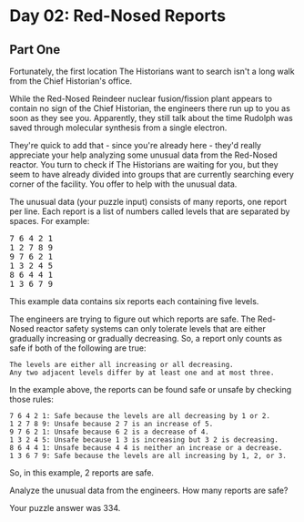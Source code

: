 # Day 02: Red-Nosed Reports
## Part One

Fortunately, the first location The Historians want to search isn't a long walk from the Chief Historian's office.

While the Red-Nosed Reindeer nuclear fusion/fission plant appears to contain no sign of the Chief Historian, the
engineers there run up to you as soon as they see you. Apparently, they still talk about the time Rudolph was saved
through molecular synthesis from a single electron.

They're quick to add that - since you're already here - they'd really appreciate your help analyzing some unusual data
from the Red-Nosed reactor. You turn to check if The Historians are waiting for you, but they seem to have already
divided into groups that are currently searching every corner of the facility. You offer to help with the unusual data.

The unusual data (your puzzle input) consists of many reports, one report per line. Each report is a list of numbers
called levels that are separated by spaces. For example:
<pre>
7 6 4 2 1
1 2 7 8 9
9 7 6 2 1
1 3 2 4 5
8 6 4 4 1
1 3 6 7 9
</pre>
This example data contains six reports each containing five levels.

The engineers are trying to figure out which reports are safe. The Red-Nosed reactor safety systems can only tolerate
levels that are either gradually increasing or gradually decreasing. So, a report only counts as safe if both of the
following are true:

    The levels are either all increasing or all decreasing.
    Any two adjacent levels differ by at least one and at most three.

In the example above, the reports can be found safe or unsafe by checking those rules:

    7 6 4 2 1: Safe because the levels are all decreasing by 1 or 2.
    1 2 7 8 9: Unsafe because 2 7 is an increase of 5.
    9 7 6 2 1: Unsafe because 6 2 is a decrease of 4.
    1 3 2 4 5: Unsafe because 1 3 is increasing but 3 2 is decreasing.
    8 6 4 4 1: Unsafe because 4 4 is neither an increase or a decrease.
    1 3 6 7 9: Safe because the levels are all increasing by 1, 2, or 3.

So, in this example, 2 reports are safe.

Analyze the unusual data from the engineers. How many reports are safe?

Your puzzle answer was 334.
